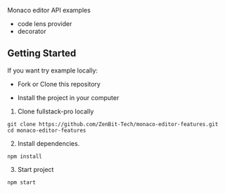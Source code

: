 Monaco editor API examples

- code lens provider
- decorator

## Getting Started

If you want try example locally:

* Fork or Clone this repository

* Install the project in your computer

1. Clone fullstack-pro locally
```
git clone https://github.com/ZenBit-Tech/monaco-editor-features.git
cd monaco-editor-features
```

2. Install dependencies.
```
npm install
```

3. Start project
```
npm start
```
